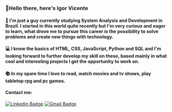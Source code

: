 ### :wave:Hello there, here's Igor Vicente 

#### :dart: I'm just a guy currently studying System Analysis and Development in Brazil. I started in this world quite recently but I'm very curious and eager to learn, what drove me to pursue this career is the possibility to solve problems and create new things with technology.

#### :computer: I know the basics of HTML, CSS, JavaScript, Python and SQL and I'm looking forward to further develop my skill on these, based mainly in what cool and interesting projects I get the opportunity to work on.

#### :books: In my spare time I love to read, watch movies and tv shows, play tabletop rpg and pc games.

#### Contact me:
[![Linkedin Badge](https://img.shields.io/badge/-IgorFVicente-blue?style=flat-square&logo=Linkedin&logoColor=white&link=https://www.linkedin.com/in/igorFVicente/)](https://www.linkedin.com/in/igor-fernandes-vicente-008187a1/) [![Gmail Badge](https://img.shields.io/badge/-igorfvicente@gmail.com-c14438?style=flat-square&logo=Gmail&logoColor=white&link=mailto:igorfvicente@gmail.com)](mailto:igorfvicente@gmail.com)
